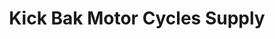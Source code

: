 ---
title: "Kick Bak Motor Cycles Supply"
url: /martinez/kick-bak-motor-cycles-supply/
shop: Motorrad
---